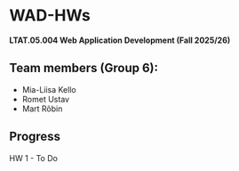 # WAD-HWs

**LTAT.05.004 Web Application Development (Fall 2025/26)**

## Team members (Group 6):
* Mia-Liisa Kello
* Romet Ustav
* Mart Rõbin

## Progress
HW 1 - To Do
